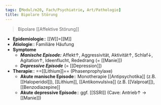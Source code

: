 ```yaml
---
tags: [Modul/m20, Fach/Psychiatrie, Art/Pathologie]
title: Bipolare Störung
---
```

> Bipolare [[Affektive Störung]]
- **Epidemiologie**:: [[W]]=[[M]] 
- **Ätiologie**:: Familiäre Häufung
- **Symptome**
	- ***Manische Episode:*** Affekt↑, Aggressivität, Aktivität↑, Schlaf↓, Agitation↑, Ideenflucht, Rededrang (= [[Manie]])
	- ***Depressive Episode*** (= [[Depression]])
- **Therapie**:: ==[[Lithium]]== (Phasenprophylaxe)
	- **Akute manische Episode**:: Monotherapie [[Antipsychotika]] (z.B. [[Haloperidol]]), [[Lithium]], [[Antikonvulsiva]] (z.B. [[Valproat]]), [[Benzodiazepine]]
	- **Akute depressive Episode**:: ggf. [[SSRI]] (Cave: Antrieb↑ → [[Manie]])